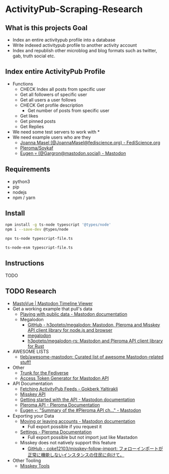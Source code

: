 # ActivityPub-Scraping-Research

## What is this projects Goal

* Index an entire activitypub profile into a database
* Write indexed activitypub profile to another activity account
* Index and republish other microblog and blog formats such as twitter, gab, truth social etc.

## Index entire ActivityPub Profile

* Functions
  * CHECK Index all posts from specific user
  * Get all followers of specific user
  * Get all users a user follows
  * CHECK Get profile description
    * Get number of posts from specific user
  * Get likes
  * Get pinned posts
  * Get Replies
* We need some test servers to work with
  * 
* We need example users who are they
  * [Joanna Masel (@JoannaMasel@fediscience.org) - FediScience.org](https://fediscience.org/@JoannaMasel)
  * [Pleroma/Soykaf](https://pleroma.soykaf.com/users/lain)
  * [Eugen 💀 (@Gargron@mastodon.social) - Mastodon](https://mastodon.social/@Gargron)

## Requirements

* python3
* pip
* nodejs
* npm / yarn

## Install

``` bash
npm install -g ts-node typescript '@types/node'
npm i --save-dev @types/node

npx ts-node typescript-file.ts

ts-node-esm typescript-file.ts
```

## Instructions

TODO

## TODO Research

* [MastoVue | Mastodon Timeline Viewer](https://mastovue.glitch.me/#/)
* Get a working example that pull's data
  * [Playing with public data - Mastodon documentation](https://docs.joinmastodon.org/client/public/)
  * Megalodon
    * [GitHub - h3poteto/megalodon: Mastodon, Pleroma and Misskey API client library for node.js and browser](https://github.com/h3poteto/megalodon)
    * [megalodon](https://h3poteto.github.io/megalodon/)
    * [h3poteto/megalodon-rs: Mastodon and Pleroma API client library for Rust](https://github.com/h3poteto/megalodon-rs)
* AWESOME LISTS
  * [tleb/awesome-mastodon: Curated list of awesome Mastodon-related stuff!](https://github.com/tleb/awesome-mastodon)
* Other
  * [Trunk for the Fediverse](https://communitywiki.org/trunk)
  * [Access Token Generator for Mastodon API](https://takahashim.github.io/mastodon-access-token/?code=uNiIGtL4L4AxsDHgk8XBSPTQDaypFOB8YNB_7J_eT0M)
* API Documentation
  * [Fetching ActivityPub Feeds - Gokberk Yaltirakli](https://www.gkbrk.com/2018/06/fetching-activitypub-feeds/)
  * [Misskey API](https://misskey.io/api-doc)
  * [Getting started with the API - Mastodon documentation](https://docs.joinmastodon.org/client/intro/)
  * [Pleroma API - Pleroma Documentation](https://docs-develop.pleroma.social/backend/development/API/pleroma_api/)
  * [Eugen 💀: "Summary of the #Pleroma API ch…" - Mastodon](https://mastodon.social/@Gargron/101489729849684852)
* Exporting your Data
  * [Moving or leaving accounts - Mastodon documentation](https://docs.joinmastodon.org/user/moving/)
    * Full export possible if you request it
  * [Settings - Pleroma Documentation](https://docs-develop.pleroma.social/frontend/user_guide/settings/#data-importexport)
    * Full export possible but not import just like Mastadon
  * Misskey does not natively support this feature
    * [GitHub - coke12103/misskey-follow-import: フォローインポートが正常に機能しないインスタンスの住民に向けて。](https://github.com/coke12103/misskey-follow-import)
* Other Tooling
  * [Misskey Tools](https://misskey.tools/apps/miss-hai/ranking)
